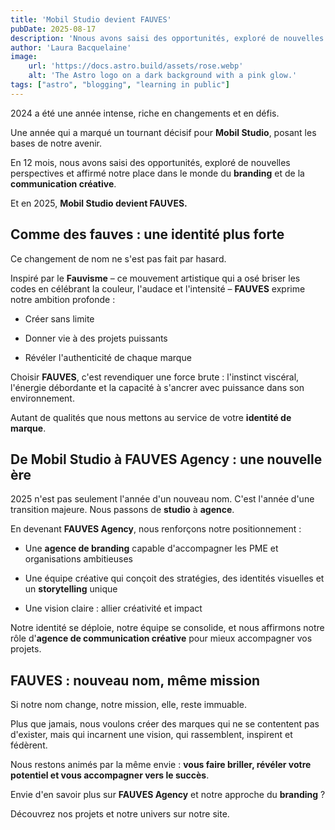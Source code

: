 ```yaml
---
title: 'Mobil Studio devient FAUVES'
pubDate: 2025-08-17
description: 'Nnous avons saisi des opportunités, exploré de nouvelles perspectives et affirmé notre place dans le monde du branding et de la communication créative.'
author: 'Laura Bacquelaine'
image:
    url: 'https://docs.astro.build/assets/rose.webp'
    alt: 'The Astro logo on a dark background with a pink glow.'
tags: ["astro", "blogging", "learning in public"]
---
```


2024 a été une année intense, riche en changements et en défis.

Une année qui a marqué un tournant décisif pour **Mobil Studio**, posant les bases de notre avenir.

En 12 mois, nous avons saisi des opportunités, exploré de nouvelles perspectives et affirmé notre place dans le monde du **branding** et de la **communication créative**.

Et en 2025, **Mobil Studio devient FAUVES.**

## Comme des fauves : une identité plus forte

Ce changement de nom ne s'est pas fait par hasard.

Inspiré par le **Fauvisme** – ce mouvement artistique qui a osé briser les codes en célébrant la couleur, l'audace et l'intensité – **FAUVES** exprime notre ambition profonde :

- Créer sans limite

- Donner vie à des projets puissants

- Révéler l'authenticité de chaque marque

Choisir **FAUVES**, c'est revendiquer une force brute : l'instinct viscéral, l'énergie débordante et la capacité à s'ancrer avec puissance dans son environnement.

Autant de qualités que nous mettons au service de votre **identité de marque**.

## De Mobil Studio à FAUVES Agency : une nouvelle ère

2025 n'est pas seulement l'année d'un nouveau nom. C'est l'année d'une transition majeure. Nous passons de **studio** à **agence**.

En devenant **FAUVES Agency**, nous renforçons notre positionnement :

- Une **agence de branding** capable d'accompagner les PME et organisations ambitieuses

- Une équipe créative qui conçoit des stratégies, des identités visuelles et un **storytelling** unique

- Une vision claire : allier créativité et impact

Notre identité se déploie, notre équipe se consolide, et nous affirmons notre rôle d'**agence de communication créative** pour mieux accompagner vos projets.

## FAUVES : nouveau nom, même mission

Si notre nom change, notre mission, elle, reste immuable.

Plus que jamais, nous voulons créer des marques qui ne se contentent pas d'exister, mais qui incarnent une vision, qui rassemblent, inspirent et fédèrent.

Nous restons animés par la même envie : **vous faire briller, révéler votre potentiel et vous accompagner vers le succès**.

 Envie d'en savoir plus sur **FAUVES Agency** et notre approche du **branding** ?

Découvrez nos projets et notre univers sur notre site.